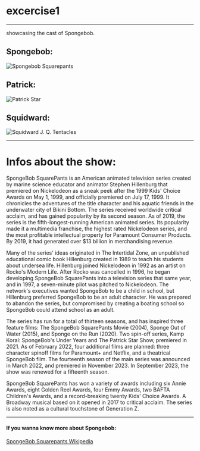# excercise1
***
showcasing the cast of Spongebob.
## Spongebob:
![Spongebob Squarepants][SpongebobSquarepants]
## Patrick:
![Patrick Star][PatrickStar]
## Squidward:
![Squidward J. Q. Tentacles][SquidwardTentacles]
***
# Infos about the show:
SpongeBob SquarePants is an American animated television series created by marine science educator and animator Stephen Hillenburg that premiered on Nickelodeon as a sneak peek after the 1999 Kids' Choice Awards on May 1, 1999, and officially premiered on July 17, 1999. It chronicles the adventures of the title character and his aquatic friends in the underwater city of Bikini Bottom. The series received worldwide critical acclaim, and has gained popularity by its second season. As of 2019, the series is the fifth-longest-running American animated series. Its popularity made it a multimedia franchise, the highest rated Nickelodeon series, and the most profitable intellectual property for Paramount Consumer Products. By 2019, it had generated over $13 billion in merchandising revenue.

Many of the series' ideas originated in The Intertidal Zone, an unpublished educational comic book Hillenburg created in 1989 to teach his students about undersea life. Hillenburg joined Nickelodeon in 1992 as an artist on Rocko's Modern Life. After Rocko was cancelled in 1996, he began developing SpongeBob SquarePants into a television series that same year, and in 1997, a seven-minute pilot was pitched to Nickelodeon. The network's executives wanted SpongeBob to be a child in school, but Hillenburg preferred SpongeBob to be an adult character. He was prepared to abandon the series, but compromised by creating a boating school so SpongeBob could attend school as an adult.

The series has run for a total of thirteen seasons, and has inspired three feature films: The SpongeBob SquarePants Movie (2004), Sponge Out of Water (2015), and Sponge on the Run (2020). Two spin-off series, Kamp Koral: SpongeBob's Under Years and The Patrick Star Show, premiered in 2021. As of February 2022, four additional films are planned: three character spinoff films for Paramount+ and Netflix, and a theatrical SpongeBob film. The fourteenth season of the main series was announced in March 2022, and premiered in November 2023. In September 2023, the show was renewed for a fifteenth season.

SpongeBob SquarePants has won a variety of awards including six Annie Awards, eight Golden Reel Awards, four Emmy Awards, two BAFTA Children's Awards, and a record-breaking twenty Kids' Choice Awards. A Broadway musical based on it opened in 2017 to critical acclaim. The series is also noted as a cultural touchstone of Generation Z.
***
#### If you wanna know more about Spongebob:
[SpongeBob Squarepants Wikipedia](https://en.wikipedia.org/wiki/SpongeBob_SquarePants)

[SpongebobSquarepants]:https://upload.wikimedia.org/wikipedia/en/3/3b/SpongeBob_SquarePants_character.svg "Spongebob"
[PatrickStar]:https://upload.wikimedia.org/wikipedia/en/thumb/3/33/Patrick_Star.svg/800px-Patrick_Star.svg.png "Patrick"
[SquidwardTentacles]:https://i1.sndcdn.com/artworks-3RK9sAcwwSDzdnFI-tuCgnQ-t500x500.jpg "Squidward"


